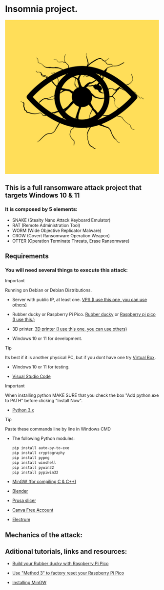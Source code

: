 # **Insomnia** project.
![](Miscellaneous/Images/png/Insomnia.png)

## This is a full ransomware attack project that targets Windows 10 & 11

### It is composed by 5 elements:

-   SNAKE (Stealty Nano Attack Keyboard Emulator)
-   RAT   (Remote Administration Tool)
-   WORM  (Wide Objective Replicator Malware)
-   CROW  (Covert Ransomware Operation Weapon)
-   OTTER (Operation Terminate Threats, Erase Ransomware)

## Requirements

### You will need several things to execute this attack:

> [!IMPORTANT]
> Running on Debian or Debian Distributions.
-   Server with public IP, at least one. [VPS (I use this one, you can use others)](https://pq.hosting/en/) 

-   Rubber ducky or Raspberry Pi Pico. [Rubber ducky](https://shop.hak5.org/products/usb-rubber-ducky) or [Raspberry pi pico (I use this.)](https://www.raspberrypi.com/products/raspberry-pi-pico/)  

-   3D printer. [3D printer (I use this one, you can use others)](https://store.creality.com/eu/products/ender-3-v3-ke-3d-printer)

-   Windows 10 or 11 for development.

> [!TIP]
> Its best if it is another physical PC, but if you dont have one try [Virtual Box](https://www.virtualbox.org/wiki/Downloads).
-   Windows 10 or 11 for testing. 

-   [Visual Studio Code](https://code.visualstudio.com/download) 

> [!IMPORTANT]
> When installing python MAKE SURE that you check the box "Add python.exe to PATH" before clicking "Install Now".
-   [Python 3.x](https://www.python.org/downloads/)

> [!TIP]
> Paste these commands line by line in Windows CMD
-   The following Python modules:
    ```
    pip install auto-py-to-exe
    pip install cryptography
    pip install pypng
    pip install winshell
    pip install pywin32
    pip install pypiwin32
    ```

-   [MinGW (for compiling C & C++)](https://sourceforge.net/projects/mingw/)

-   [Blender](https://www.blender.org/download/)

-   [Prusa slicer](https://github.com/prusa3d/PrusaSlicer/releases)

-   [Canva Free Account](https://www.canva.com/en/signup/)

-   [Electrum](https://electrum.org/#download)

## Mechanics of the attack:

## Aditional tutorials, links and resources:

-   [Build your Rubber ducky with Raspberry Pi Pico ](https://www.youtube.com/watch?v=e_f9p-_JWZw)

-   [Use "Method 3" to factory reset your Raspberry Pi Pico ](https://electrocredible.com/how-to-reset-raspberry-pi-pico-w/)

-   [Installing MinGW](https://whitgit.whitworth.edu/tutorials/installing_mingw_64)

